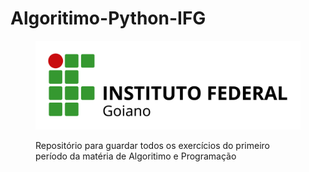 # Algoritimo-Python-IFG
<figure>

  <img src="logo IF-Goiano.png" alt="logo IF-Goiano.png">
 
 Repositório para guardar todos os exercícios do primeiro período da matéria de Algoritimo e Programação

